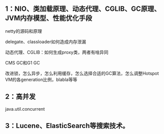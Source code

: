 ## 1：NIO、类加载原理、动态代理、CGLIB、GC原理、JVM内存模型、性能优化手段

netty的源码和原理

delegate、classloader如何造成内存泄漏

动态代理、CGLIB：如何生成proxy类，两者有啥异同

CMS GC和G1 GC

改进锁，怎么异步，怎么利用缓存，怎么选择合适的GC算法，怎么调整Hotspot VM的各generation比例，blabla等等



## 2：高并发
java.util.concurrent



## 3：Lucene、ElasticSearch等搜索技术。